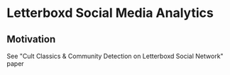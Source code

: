 # Letterboxd Social Media Analytics

## Motivation
See "Cult Classics & Community Detection on Letterboxd Social Network" paper

